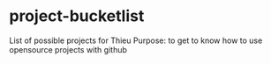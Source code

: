 # project-bucketlist
List of possible projects for Thieu
Purpose: to get to know how to use opensource projects with github

